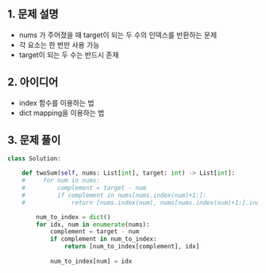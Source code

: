 
## 1. 문제 설명
- nums 가 주어졌을 때 target이 되는 두 수의 인덱스를 반환하는 문제
- 각 요소는 한 번만 사용 가능
- target이 되는 두 수는 반드시 존재

## 2. 아이디어
- index 함수를 이용하는 법
- dict mapping을 이용하는 법

## 3. 문제 풀이
```python
class Solution:

    def twoSum(self, nums: List[int], target: int) -> List[int]:
    #     for num in nums:
    #         complement = target - num
    #         if complement in nums[nums.index(num)+1:]:
    #             return [nums.index(num), nums[nums.index(num)+1:].index(complement)+nums.index(num)+1]

        num_to_index = dict()
        for idx, num in enumerate(nums):
            complement = target - num
            if complement in num_to_index:
                return [num_to_index[complement], idx]
                
            num_to_index[num] = idx
```
